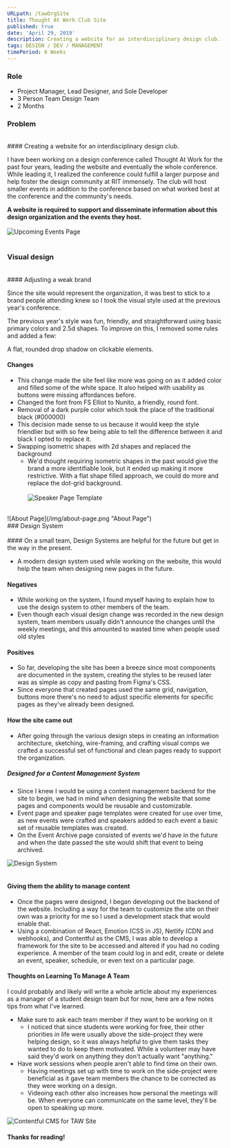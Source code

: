 ```yaml
---
URLpath: /tawOrgSite
title: Thought At Work Club Site
published: true
date: 'April 29, 2019'
description: Creating a website for an interdisciplinary design club.
tags: DESIGN / DEV / MANAGEMENT
timePeriod: 6 Weeks
---
```

<style type="text/css" rel="stylesheet">

// img { border: 8px solid #000000; border-radius: 12px; }

</style>

### Role

* Project Manager, Lead Designer, and Sole Developer
* 3 Person Team Design Team
* 2 Months

### Problem
<br>
#### Creating a website for an interdisciplinary design club.

I have been working on a design conference called Thought At Work for the past four years, leading the website and eventually the whole conference. While leading it, I realized the conference could fulfill a larger purpose and help foster the design community at RIT immensely. The club will host smaller events in addition to the conference based on what worked best at the conference and the community's needs.

**A website is required to support and disseminate information about this design organization and the events they host.**
<br><br>
![Upcoming Events Page](/img/upcoming-events-page.png "Upcoming Events Page")
<br><br>
### Visual design
<br>
#### Adjusting a weak brand

Since the site would represent the organization, it was best to stick to a brand people attending knew so I took the visual style used at the previous year's conference.

The previous year's style was fun, friendly, and straightforward using basic primary colors and 2.5d shapes. To improve on this, I removed some rules and added a few:

A flat, rounded drop shadow on clickable elements.
<br>
#### Changes

* This change made the site feel like more was going on as it added color and filled some of the white space. It also helped with usability as buttons were missing affordances before.
* Changed the font from FS Elliot to Nunito, a friendly, round font.
* Removal of a dark purple color which took the place of the traditional black (#000000)
* This decision made sense to us because it would keep the style friendlier but with so few being able to tell the difference between it and black I opted to replace it.
* Swapping isometric shapes with 2d shapes and replaced the background
  * We'd thought requiring isometric shapes in the past would give the brand a more identifiable look, but it ended up making it more restrictive. With a flat shape filled approach, we could do more and replace the dot-grid background.
<br><br>
![Speaker Page Template](/img/sm-1.9.png "Speaker Page Template")
<br>
![About Page](/img/about-page.png "About Page")
<br>
### Design System
<br><br>
#### On a small team, Design Systems are helpful for the future but get in the way in the present.

* A modern design system used while working on the website, this would help the team when designing new pages in the future.

#### Negatives

* While working on the system, I found myself having to explain how to use the design system to other members of the team.
* Even though each visual design change was recorded in the new design system, team members usually didn't announce the changes until the weekly meetings, and this amounted to wasted time when people used old styles

#### Positives

* So far, developing the site has been a breeze since most components are documented in the system, creating the styles to be reused later was as simple as copy and pasting from Figma's CSS.
* Since everyone that created pages used the same grid, navigation, buttons more there's no need to adjust specific elements for specific pages as they've already been designed.

#### How the site came out

* After going through the various design steps in creating an information architecture, sketching, wire-framing, and crafting visual comps we crafted a successful set of functional and clean pages ready to support the organization.

##### Designed for a Content Management System

* Since I knew I would be using a content management backend for the site to begin, we had in mind when designing the website that some pages and components would be reusable and customizable.
* Event page and speaker page templates were created for use over time, as new events were crafted and speakers added to each event a basic set of reusable templates was created.
* On the Event Archive page consisted of events we'd have in the future and when the date passed the site would shift that event to being archived.

![Design System](/img/design-system.png "Design System")
<br><br>
#### Giving them the ability to manage content

* Once the pages were designed, I began developing out the backend of the website. Including a way for the team to customize the site on their own was a priority for me so I used a development stack that would enable that.
* Using a combination of React, Emotion (CSS in JS), Netlify (CDN and webhooks), and Contentful as the CMS, I was able to develop a framework for the site to be accessed and altered if you had no coding experience. A member of the team could log in and edit, create or delete an event, speaker, schedule, or even text on a particular page.

#### Thoughts on Learning To Manage A Team

I could probably and likely will write a whole article about my experiences as a manager of a student design team but for now, here are a few notes tips from what I've learned.
<br>
  * Make sure to ask each team member if they want to be working on it
    * I noticed that since students were working for free, their other priorities in life were usually above the side-project they were helping design, so it was always helpful to give them tasks they wanted to do to keep them motivated. While a volunteer may have said they'd work on anything they don't actually want "anything."
  * Have work sessions when people aren't able to find time on their own.
    * Having meetings set up with time to work on the side-project were beneficial as it gave team members the chance to be corrected as they were working on a design.
    * Videoing each other also increases how personal the meetings will be. When everyone can communicate on the same level, they'll be open to speaking up more.

![Contentful CMS for TAW Site](/img/contentful.png "Contentful CMS for TAW Site")
<br>
#### Thanks for reading!
